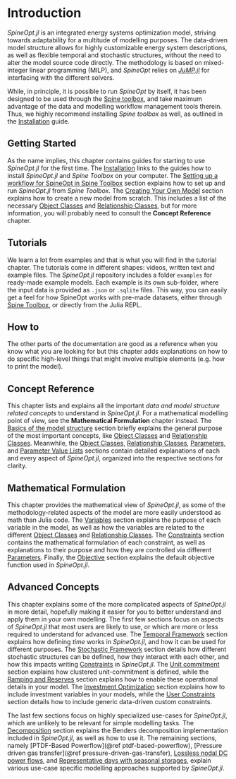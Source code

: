 # Introduction

*SpineOpt.jl* is an integrated energy systems optimization model, striving towards adaptability for a multitude of modelling purposes.
The data-driven model structure allows for highly customizable energy system descriptions, as well as flexible
temporal and stochastic structures, without the need to alter the model source code directly.
The methodology is based on mixed-integer linear programming (MILP), and *SpineOpt* relies on
[*JuMP.jl*](https://github.com/JuliaOpt/JuMP.jl) for interfacing with the different solvers.

While, in principle, it is possible to run *SpineOpt* by itself, it has been designed to be used through the
[Spine toolbox](https://github.com/spine-tools/Spine-Toolbox), and take maximum advantage of the data and modelling
workflow management tools therein.
Thus, we highly recommend installing *Spine toolbox* as well, as outlined in the [Installation](@ref) guide.

## Getting Started

As the name implies, this chapter contains guides for starting to use *SpineOpt.jl*
for the first time. The [Installation](@ref) links to the guides how to install *SpineOpt.jl*
and *Spine Toolbox* on your computer. The [Setting up a workflow for SpineOpt in Spine Toolbox](@ref)
section explains how to set up and run *SpineOpt.jl* from *Spine Toolbox*.
The [Creating Your Own Model](@ref) section explains how to create a new model from scratch.
This includes a list of the necessary [Object Classes](@ref) and [Relationship Classes](@ref),
but for more information, you will probably need to consult the **Concept Reference** chapter.

## Tutorials

We learn a lot from examples and that is what you will find in the tutorial chapter. The tutorials come in different shapes: videos, written text and example files. The *SpineOpt.jl* repository includes a folder `examples` for ready-made example models. Each example is its own sub-folder, where the input data is provided as `.json` or `.sqlite` files. This way, you can easily get a feel for how SpineOpt works with pre-made datasets, either through [Spine Toolbox](https://github.com/Spine-project/Spine-Toolbox), or directly from the Julia REPL.

## How to

The other parts of the documentation are good as a reference when you know what you are looking for but this chapter adds explanations on how to do specific high-level things that might involve multiple elements (e.g. how to print the model).

## Concept Reference

This chapter lists and explains all the important *data and model structure related concepts*
to understand in *SpineOpt.jl*. For a mathematical modelling point of view, see the **Mathematical Formulation**
chapter instead. The [Basics of the model structure](@ref) section briefly explains the general purpose of the most
important concepts, like [Object Classes](@ref) and [Relationship Classes](@ref). Meanwhile, the [Object Classes](@ref),
[Relationship Classes](@ref), [Parameters](@ref), and [Parameter Value Lists](@ref) sections contain detailed
explanations of each and every aspect of *SpineOpt.jl*, organized into the respective sections for clarity.

## Mathematical Formulation

This chapter provides the mathematical view of *SpineOpt.jl*, as some of the
methodology-related aspects of the model are more easily understood as math than Julia code. The [Variables](@ref)
section explains the purpose of each variable in the model, as well as how the variables are related to the different
[Object Classes](@ref) and [Relationship Classes](@ref). The [Constraints](@ref) section contains the mathematical
formulation of each constraint, as well as explanations to their purpose and how they are controlled via different
[Parameters](@ref). Finally, the [Objective](@ref) section explains the default objective function used in
*SpineOpt.jl*.

## Advanced Concepts

This chapter explains some of the more complicated aspects of *SpineOpt.jl* in more detail,
hopefully making it easier for you to better understand and apply them in your own modelling.
The first few sections focus on aspects of *SpineOpt.jl* that most users are likely to use,
or which are more or less required to understand for advanced use.
The [Temporal Framework](@ref) section explains how defining *time* works in *SpineOpt.jl*, and how it can be used
for different purposes. The [Stochastic Framework](@ref) section details how different stochastic structures can be
defined, how they interact with each other, and how this impacts writing [Constraints](@ref) in *SpineOpt.jl*.
The [Unit commitment](@ref) section explains how clustered unit-commitment is defined,
while the [Ramping and Reserves](@ref) section explains how to enable these operational details in your model.
The [Investment Optimization](@ref) section explains how to include investment variables in your models,
while the [User Constraints](@ref) section details how to include generic data-driven custom constraints.

The last few sections focus on highly specialized use-cases for *SpineOpt.jl*,
which are unlikely to be relevant for simple modelling tasks.
The [Decomposition](@ref) section explains the Benders decomposition implementation included in *SpineOpt.jl*,
as well as how to use it.
The remaining sections, namely [PTDF-Based Powerflow](@ref ptdf-based-powerflow),
[Pressure driven gas transfer](@ref pressure-driven-gas-transfer), [Lossless nodal DC power flows](@ref),
and [Representative days with seasonal storages](@ref), explain various use-case specific modelling approaches supported by *SpineOpt.jl*.